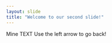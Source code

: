 ```yaml
---
layout: slide
title: "Welcome to our second slide!"
---
```

Mine TEXT
Use the left arrow to go back!